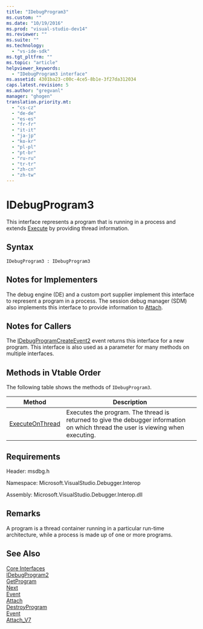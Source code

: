 ```yaml
---
title: "IDebugProgram3"
ms.custom: ""
ms.date: "10/19/2016"
ms.prod: "visual-studio-dev14"
ms.reviewer: ""
ms.suite: ""
ms.technology: 
  - "vs-ide-sdk"
ms.tgt_pltfrm: ""
ms.topic: "article"
helpviewer_keywords: 
  - "IDebugProgram3 interface"
ms.assetid: 4301ba23-c00c-4ce5-8b1e-3f27da312034
caps.latest.revision: 5
ms.author: "gregvanl"
manager: "ghogen"
translation.priority.mt: 
  - "cs-cz"
  - "de-de"
  - "es-es"
  - "fr-fr"
  - "it-it"
  - "ja-jp"
  - "ko-kr"
  - "pl-pl"
  - "pt-br"
  - "ru-ru"
  - "tr-tr"
  - "zh-cn"
  - "zh-tw"
---
```

# IDebugProgram3
This interface represents a program that is running in a process and extends [Execute](../extensibility-debugger-reference/idebugprogram2--execute.md) by providing thread information.  
  
## Syntax  
  
```  
IDebugProgram3 : IDebugProgram3  
```  
  
## Notes for Implementers  
 The debug engine (DE) and a custom port supplier implement this interface to represent a program in a process. The session debug manager (SDM) also implements this interface to provide information to [Attach](../extensibility-debugger-reference/idebugprogram2--attach.md).  
  
## Notes for Callers  
 The [IDebugProgramCreateEvent2](../extensibility-debugger-reference/idebugprogramcreateevent2.md) event returns this interface for a new program. This interface is also used as a parameter for many methods on multiple interfaces.  
  
## Methods in Vtable Order  
 The following table shows the methods of `IDebugProgram3`.  
  
|Method|Description|  
|------------|-----------------|  
|[ExecuteOnThread](../extensibility-debugger-reference/idebugprogram3--executeonthread.md)|Executes the program. The thread is returned to give the debugger information on which thread the user is viewing when executing.|  
  
## Requirements  
 Header: msdbg.h  
  
 Namespace: Microsoft.VisualStudio.Debugger.Interop  
  
 Assembly: Microsoft.VisualStudio.Debugger.Interop.dll  
  
## Remarks  
 A program is a thread container running in a particular run-time architecture, while a process is made up of one or more programs.  
  
## See Also  
 [Core Interfaces](../extensibility-debugger-reference/core-interfaces.md)   
 [IDebugProgram2](../extensibility-debugger-reference/idebugprogram2.md)   
 [GetProgram](../extensibility-debugger-reference/idebugthread2--getprogram.md)   
 [Next](../extensibility-debugger-reference/ienumdebugprograms2--next.md)   
 [Event](../extensibility-debugger-reference/idebugportevents2--event.md)   
 [Attach](../extensibility-debugger-reference/idebugengine2--attach.md)   
 [DestroyProgram](../extensibility-debugger-reference/idebugengine2--destroyprogram.md)   
 [Event](../extensibility-debugger-reference/idebugeventcallback2--event.md)   
 [Attach_V7](../extensibility-debugger-reference/idebugprogramnode2--attach_v7.md)